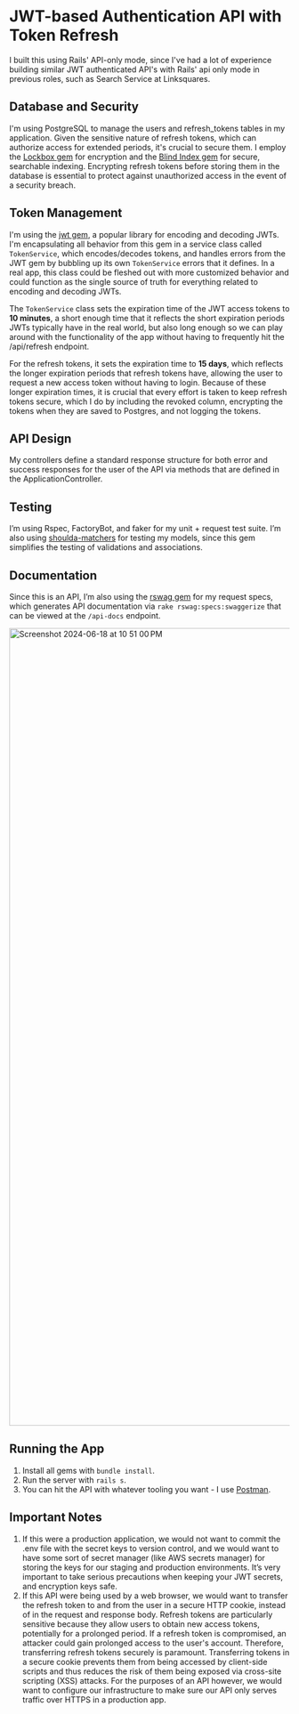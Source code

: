 # JWT-based Authentication API with Token Refresh

I built this using Rails' API-only mode, since I've had a lot of experience building similar JWT authenticated API's with Rails' api only mode in previous roles, such as Search Service at Linksquares.

## Database and Security

I'm using PostgreSQL to manage the users and refresh_tokens tables in my application. Given the sensitive nature of refresh tokens, which can authorize access for extended periods, it's crucial to secure them. I employ the [Lockbox gem](https://github.com/ankane/lockbox) for encryption and the [Blind Index gem](https://github.com/ankane/blind_index) for secure, searchable indexing. Encrypting refresh tokens before storing them in the database is essential to protect against unauthorized access in the event of a security breach.

## Token Management

I'm using the [jwt gem](https://github.com/jwt/ruby-jwt), a popular library for encoding and decoding JWTs. I'm encapsulating all behavior from this gem in a service class called `TokenService`, which encodes/decodes tokens, and handles errors from the JWT gem by bubbling up its own `TokenService` errors that it defines. In a real app, this class could be fleshed out with more customized behavior and could function as the single source of truth for everything related to encoding and decoding JWTs.

The `TokenService` class sets the expiration time of the JWT access tokens to **10 minutes**, a short enough time that it reflects the short expiration periods JWTs typically have in the real world, but also long enough so we can play around with the functionality of the app without having to frequently hit the /api/refresh endpoint.

For the refresh tokens, it sets the expiration time to **15 days**, which reflects the longer expiration periods that refresh tokens have, allowing the user to request a new access token without having to login. Because of these longer expiration times, it is crucial that every effort is taken to keep refresh tokens secure, which I do by including the revoked column, encrypting the tokens when they are saved to Postgres, and not logging the tokens.

## API Design

My controllers define a standard response structure for both error and success responses for the user of the API via methods that are defined in the ApplicationController.

## Testing

I’m using Rspec, FactoryBot, and faker for my unit + request test suite. I’m also using [shoulda-matchers](https://github.com/thoughtbot/shoulda-matchers) for testing my models, since this gem simplifies the testing of validations and associations.

## Documentation

Since this is an API, I’m also using the [rswag gem](https://github.com/rswag/rswag) for my request specs, which generates API documentation via `rake rswag:specs:swaggerize` that can be viewed at the `/api-docs` endpoint.

<img width="1434" alt="Screenshot 2024-06-18 at 10 51 00 PM" src="https://github.com/gatesporter8/jwt_auth_api/assets/7433935/0a769223-b546-47e3-9361-0d89f6d84aa1">

## Running the App

1. Install all gems with `bundle install`.
2. Run the server with `rails s`.
3. You can hit the API with whatever tooling you want - I use [Postman](https://www.postman.com/).

## Important Notes

1. If this were a production application, we would not want to commit the .env file with the secret keys to version control, and we would want to have some sort of secret manager (like AWS secrets manager) for storing the keys for our staging and production environments. It’s very important to take serious precautions when keeping your JWT secrets, and encryption keys safe.
2. If this API were being used by a web browser, we would want to transfer the refresh token to and from the user in a secure HTTP cookie, instead of in the request and response body. Refresh tokens are particularly sensitive because they allow users to obtain new access tokens, potentially for a prolonged period. If a refresh token is compromised, an attacker could gain prolonged access to the user's account. Therefore, transferring refresh tokens securely is paramount. Transferring tokens in a secure cookie prevents them from being accessed by client-side scripts and thus reduces the risk of them being exposed via cross-site scripting (XSS) attacks. For the purposes of an API however, we would want to configure our infrastructure to make sure our API only serves traffic over HTTPS in a production app.
